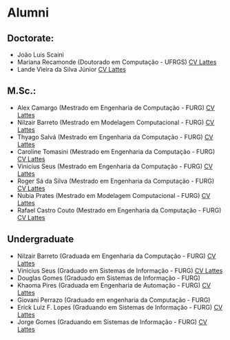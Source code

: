 # Alumni

## Doctorate:

* João Luis Scaini  
* Mariana Recamonde (Doutorado em Computação - UFRGS) [CV Lattes](http://buscatextual.cnpq.br/buscatextual/visualizacv.do?id=K4237640J6)
* Lande Vieira da Silva Júnior [CV Lattes](http://lattes.cnpq.br/0259272905855465)
 

## M.Sc.:

* Alex Camargo (Mestrado em Engenharia de Computação - FURG) [CV Lattes](http://lattes.cnpq.br/9300938195284380)
* Nilzair Barreto (Mestrado em Modelagem Computacional - FURG) [CV Lattes](http://buscatextual.cnpq.br/buscatextual/visualizacv.do?id=K4277898P5)
* Thyago Salvá (Mestrado em Engenharia da Computação - FURG) [CV Lattes](http://buscatextual.cnpq.br/buscatextual/visualizacv.do?metodo=apresentar&id=K4461533H8)
* Caroline Tomasini (Mestrado em Engenharia da Computação - FURG) [CV Lattes](http://buscatextual.cnpq.br/buscatextual/visualizacv.do?id=K4403516A7)
* Vinicius Seus (Mestrado em Engenharia da Computação - FURG) [CV Lattes](http://lattes.cnpq.br/2593872322877238)
* Roger Sá da Silva (Mestrado em Engenharia da Computação - FURG) [CV Lattes](http://buscatextual.cnpq.br/buscatextual/visualizacv.do?id=K4448784A1)
* Nubia Prates (Mestrado em Modelagem Computacional - FURG) [CV Lattes](http://buscatextual.cnpq.br/buscatextual/visualizacv.do?id=K4484085T3)
* Rafael Castro Couto (Mestrado em Engenharia da Computação - FURG) [CV Lattes](http://buscatextual.cnpq.br/buscatextual/visualizacv.do?metodo=apresentar&id=K4310348T0) 

## Undergraduate

* Nilzair Barreto (Graduada em Engenharia da Computação - FURG) [CV Lattes](http://buscatextual.cnpq.br/buscatextual/visualizacv.do?id=K4277898P5)
* Vinicius Seus (Graduado em Sistemas de Informação - FURG) [CV Lattes](http://lattes.cnpq.br/2593872322877238)
* Douglas Gomes (Graduado em Sistemas de Informação - FURG)
* Khaoma Pires (Graduada em Engenharia de Automação - FURG) [CV Lattes](http://buscatextual.cnpq.br/buscatextual/visualizacv.do?id=K4493250P7)
* Giovani Perrazo (Graduado em engenharia da Computação - FURG) 
* Erick Luiz F. Lopes (Graduando em Sistemas de Informação - FURG) [CV Lattes](http://buscatextual.cnpq.br/buscatextual/visualizacv.do?id=K8106340P7)
* Jorge Gomes (Graduando em Sistemas de Informação - FURG) [CV Lattes](http://lattes.cnpq.br/1369545383621093)
